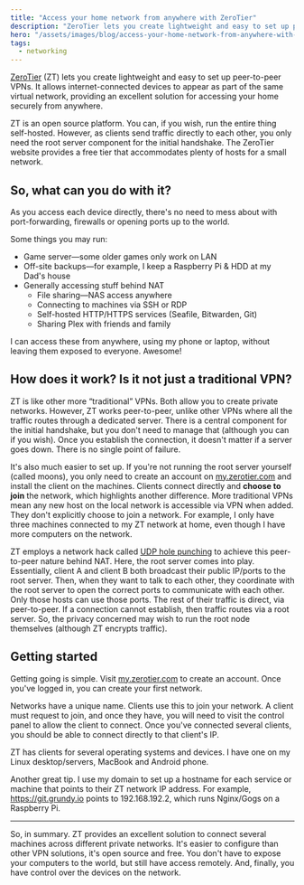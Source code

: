 ```yaml
---
title: "Access your home network from anywhere with ZeroTier"
description: "ZeroTier lets you create lightweight and easy to set up peer-to-peer VPNs."
hero: "/assets/images/blog/access-your-home-network-from-anywhere-with-zerotier/hero-small.jpg"
tags:
  - networking
---
```


[ZeroTier](http://zerotier.com/) (ZT) lets you create lightweight and easy to
set up peer-to-peer VPNs.  It allows internet-connected devices to appear as
part of the same virtual network, providing an excellent solution for accessing
your home securely from anywhere.

ZT is an open source platform. You can, if you wish, run the entire thing
self-hosted.  However, as clients send traffic directly to each other, you only
need the root server component for the initial handshake. The ZeroTier website
provides a free tier that accommodates plenty of hosts for a small network.

## So, what can you do with it?

As you access each device directly, there's no need to mess about with
port-forwarding, firewalls or opening ports up to the world. 

Some things you may run:

* Game server—some older games only work on LAN
* Off-site backups—for example, I keep a Raspberry Pi & HDD at my Dad's house
* Generally accessing stuff behind NAT
  * File sharing—NAS access anywhere
  * Connecting to machines via SSH or RDP
  * Self-hosted HTTP/HTTPS services (Seafile, Bitwarden, Git)
  * Sharing Plex with friends and family

I can access these from anywhere, using my phone or laptop, without leaving them
exposed to everyone. Awesome!

## How does it work? Is it not just a traditional VPN?

ZT is like other more “traditional” VPNs. Both allow you to create private
networks. However, ZT works peer-to-peer, unlike other VPNs where all the
traffic routes through a dedicated server. There is a central component for the
initial handshake, but you don't need to manage that (although you can if you
wish). Once you establish the connection, it doesn't matter if a server goes
down. There is no single point of failure.


It's also much easier to set up. If you're not running the root server yourself
(called moons), you only need to create an account on
[my.zerotier.com](my.zerotier.com) and install the client on the machines.
Clients connect directly and __choose to join__ the network, which highlights
another difference. More traditional VPNs mean any new host on the local network
is accessible via VPN when added. They don't explicitly choose to join a
network. For example, I only have three machines connected to my ZT network at
home, even though I have more computers on the network.



ZT employs a network hack called [UDP hole
punching](https://www.zerotier.com/2014/08/25/the-state-of-nat-traversal/) to
achieve this peer-to-peer nature behind NAT. Here, the root server comes into
play. Essentially, client A and client B both broadcast their public IP/ports to
the root server. Then, when they want to talk to each other, they coordinate
with the root server to open the correct ports to communicate with each other.
Only those hosts can use those ports. The rest of their traffic is direct, via
peer-to-peer. If a connection cannot establish, then traffic routes via a root
server. So, the privacy concerned may wish to run the root node themselves
(although ZT encrypts traffic).

## Getting started

Getting going is simple. Visit [my.zerotier.com](https://my.zerotier.com) to
create an account.  Once you've logged in, you can create your first network. 


Networks have a unique name. Clients use this to join your network. A client
must request to join, and once they have, you will need to visit the control
panel to allow the client to connect. Once you've connected several clients, you
should be able to connect directly to that client's IP.



ZT has clients for several operating systems and devices. I have one on my Linux
desktop/servers, MacBook and Android phone.


Another great tip. I use my domain to set up a hostname for each service or
machine that points to their ZT network IP address. For example,
https://git.grundy.io points to 192.168.192.2, which runs Nginx/Gogs on a
Raspberry Pi.

---

So, in summary. ZT provides an excellent solution to connect several machines
across different private networks. It's easier to configure than other VPN
solutions, it's open source and free. You don't have to expose your computers to
the world, but still have access remotely. And, finally, you have control over
the devices on the network.

